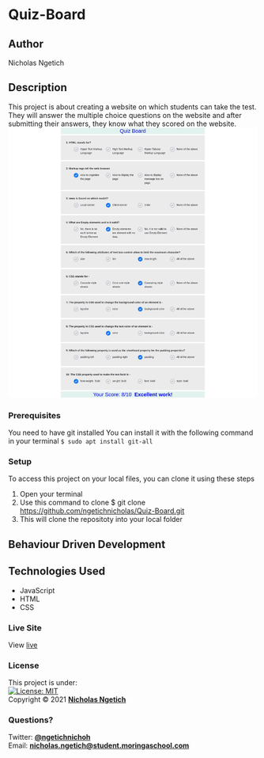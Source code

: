 # Quiz-Board
## Author
Nicholas Ngetich
## Description
 This project is about creating a website on which students can take the test. They will answer the multiple choice questions on the website and after submitting their answers, they know what they scored on the website.
![alt text](https://github.com/ngetichnicholas/Quiz-Board/blob/master/Quiz-Board-IP.png)
### Prerequisites
You need to have git installed
You can install it with the following command in your terminal
`$ sudo apt install git-all`
### Setup
To access this project on your local files, you can clone it using these steps
1. Open your terminal
1. Use this command to clone $ git clone https://github.com/ngetichnicholas/Quiz-Board.git
1. This will clone the repositoty into your local folder
## Behaviour Driven Development

## Technologies Used
- JavaScript
- HTML
- CSS
### Live Site
View [live](https://ngetichnicholas.github.io/Quiz-Board/)
### License
This project is under:  
[![License: MIT](https://img.shields.io/badge/License-MIT-yellow.svg)](/LICENSE)  
Copyright &copy; 2021 **[Nicholas Ngetich](https://github.com/ngetichnick)**
### Questions?
Twitter: **[@ngetichnichoh](https://twitter.com/ngetichnichoh)**  
Email: **[nicholas.ngetich@student.moringaschool.com](mailto:nicholas.ngetich@student.moringaschool.com)**